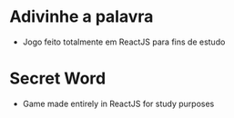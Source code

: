 # Adivinhe a palavra

- Jogo feito totalmente em ReactJS para fins de estudo

# Secret Word

- Game made entirely in ReactJS for study purposes


